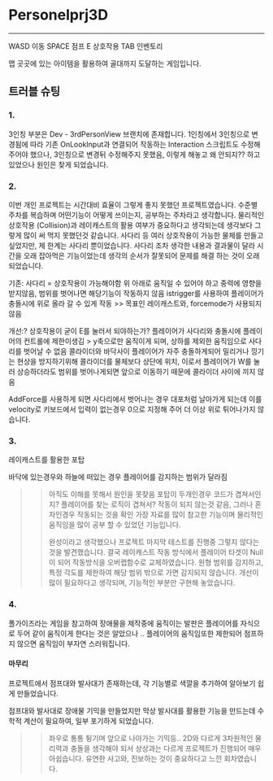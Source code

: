 # Personelprj3D
 ---
 WASD 이동
 SPACE 점프
 E 상호작용
 TAB 인벤토리

 맵 곳곳에 있는 아이템을 활용하여 골대까지 도달하는 게임입니다.

 
## 트러블 슈팅
### 1.
3인칭 부분은 Dev - 3rdPersonView 브랜치에 존재합니다.
1인칭에서 3인칭으로 변경됨에 따라 기존 OnLookInput과 연결되어 작동하는 Interaction 스크립트도 수정해 주어야 했으나,
3인칭으로 변경뒤 수정해주지 못했음, 이렇게 해놓고 왜 안되지?? 하고 있었으나 원인은 찾게 되었습니다.

### 2. 
이번 개인 프로젝트는 시간대비 효율이 그렇게 좋지 못했던 프로젝트였습니다. 
수준별 주차를 복습하며 어떤기능이 어떻게 쓰이는지, 공부하는 주차라고 생각합니다.
물리적인 상호작용 (Collision)과 레이캐스트의 활용 여부가 중요하다고 생각되는데
생각보다 그렇게 많이 써 먹지 못했던것 같습니다. 사다리 등 여러 상호작용이 가능한 물체를 만들고 싶었지만,
제 한계는 사다리 뿐이었습니다. 사다리 조차 생각한 내용과 결과물이 달라 시간을 오래 잡아먹은 기능이었는데
생각의 순서가 잘못되어 문제를 해결 하는 것이 오래되었습니다.

기존:
사다리 = 상호작용이 가능해야함
위 아래로 움직일 수 있어야 하고 중력에 영향을 받지않음, 범위를 벗어나면 해당기능이 작동하지 않음
istrigger를 사용하여 플레이어가 충돌시에 위로 올라 갈 수 있게 작동 >> 목표인 레이캐스트와, forcemode가 사용되지 않음

개선:?
상호작용이 굳이 E를 눌러서 되야하는가?
플레이어가 사다리와 충돌시에 플레이어의 컨트롤에 제한이생김 > y축으로만 움직이게 되며, 상하를 제외한 움직임으로 사다리를 벗어날 수 없음
콜라이더와 바닥사이 플레이어가 자주 충돌하게되어 밀리거나 낑기는 현상을 방지하기위해 콜라이더를 물체보다 상단에 위치, 이로서 플레이어가 W를 눌러 상승하더라도 범위를 벗어나게되면 앞으로 이동하기 때문에 
콜라이더 사이에 끼지 않음

AddForce를 사용하게 되면 사다리에서 벗어나는 경우 대포처럼 날아가게 되는데 이를 velocity로 키보드에서 입력이 없는경우 0으로 지정해 주어 더 이상 위로 튀어나가지 않습니다.

### 3. 
레이캐스트를 활용한 포탑

바닥에 있는경우와 하늘에 떠있는 경우 플레이어를 감지하는 범위가 달라짐

>> 아직도 이해를 못해서 원인을 못찾음
>> 포탑이 두개인경우 코드가 겹쳐서인지? 플레이어를 찾는 로직이 겹쳐서? 작동이 되지 않는것 같음, 그러나 혼자인경우 작동되는 것을 확인
>> 가장 자료를 많이 참고한 기능이며 물리적인 움직임을 많이 공부 할 수 있었던 기능입니다.
>>
>> 완성이라고 생각했으나 프로젝트 마지막 테스트를 진행중 그렇지 않다는 것을 발견했습니다.
>> 결국 레이캐스트 작동 방식에서 플레이어 타겟이 Null이 되어 작동방식을 오버랩함수로 교체하였습니다.
>> 원형 범위를 감지하고, 특정 각도를 제한하여 해당 범위 밖으로 가면 감지되지 않습니다.
>> 개선이 많이 필요하다고 생각되며, 기능적인 부분만 구현해 놓았습니다.
>
### 4. 
폴가이즈라는 게임을 참고하여 장애물을 제작중에
움직이는 발판은 플레이어를 자식으로 두어 같이 움직이게 한다는 것은 알았으나 .. 플레이어의 움직임또한 제한되어 점프하지 않으면 움직임이 부자연 스러워집니다.

#### 마무리
프로젝트에서 점프대와 발사대가 존재하는데, 각 기능별로 색깔을 추가하여 알아보기 쉽게 만들었습니다.

점프대와 발사대로 장애물 기믹을 만들었지만 막상 발사대를 활용한 기능을 만드는데 수학적 계산이 필요하여, 일부 포기하게 되었습니다.
>>좌우로 통통 튕기며 앞으로 나아가는 기믹등..
2D와 다르게 3차원적인 물리력과 충돌을 생각해야 되서 상상과는 다르게 프로젝트가 진행되어 매우 아쉽습니다.
>>유연한 사고와, 진보하는 것이 중요하다고 느낀 회차였습니다.
